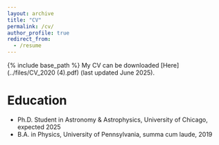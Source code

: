 ```yaml
---
layout: archive
title: "CV"
permalink: /cv/
author_profile: true
redirect_from:
  - /resume
---
```


{% include base_path %}
My CV can be downloaded [Here](../files/CV_2020 (4).pdf) (last updated June 2025). 

Education
======
* Ph.D. Student in Astronomy & Astrophysics, University of Chicago, expected 2025
* B.A. in Physics, University of Pennsylvania, summa cum laude, 2019
  

